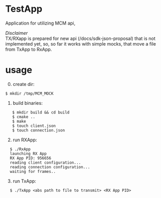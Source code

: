 # TestApp

Application for utilizing MCM api,

*Disclaimer*  
TX/RXapp is prepared for new api (/docs/sdk-json-proposal) that is not implemented yet, so, so far it works with simple mocks, that move a file from TxApp to RxApp.

# usage
0. create dir:
```
$ mkdir /tmp/MCM_MOCK
```
1. build binaries:
```
   $ mkdir build && cd build
   $ cmake ..
   $ make
   $ touch client.json 
   $ touch connection.json
```

2. run RXApp:
```
  $ ./RxApp
  launching RX App 
  RX App PID: 956656
  reading client configuration... 
  reading connection configuration... 
  waiting for frames..

```

3. run TxApp:
```
  $ ./TxApp <abs path to file to transmit> <RX App PID>
```


